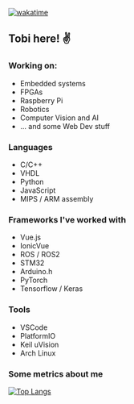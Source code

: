 [![wakatime](https://wakatime.com/badge/user/17486be9-7d6b-49e4-9fa7-fd46437748ab.svg)](https://wakatime.com/@17486be9-7d6b-49e4-9fa7-fd46437748ab)
## Tobi here! :v:

### Working on:
- Embedded systems
- FPGAs
- Raspberry Pi
- Robotics
- Computer Vision and AI 
- ... and some Web Dev stuff

### Languages
- C/C++
- VHDL
- Python
- JavaScript
- MIPS / ARM assembly

### Frameworks I've worked with
- Vue.js 
- IonicVue
- ROS / ROS2
- STM32 
- Arduino.h
- PyTorch
- Tensorflow / Keras

### Tools
- VSCode
- PlatformIO
- Keil uVision
- Arch Linux

### Some metrics about me

[![Top Langs](https://github-readme-stats.vercel.app/api/top-langs/?username=schmalto&layout=compact)](https://github.com/b4ldur-ts/github-readme-stats)



